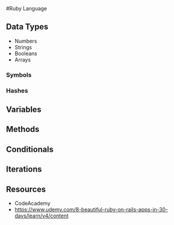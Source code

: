 #Ruby Language

## Data Types
- Numbers
- Strings
- Booleans
- Arrays
### Symbols
### Hashes

## Variables

## Methods

## Conditionals

## Iterations

## Resources
- CodeAcademy
- https://www.udemy.com/8-beautiful-ruby-on-rails-apps-in-30-days/learn/v4/content

